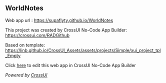 ## WorldNotes
Web app url : https://supaflyty.github.io/WorldNotes

This project was created by CrossUI No-Code App Builder: https://crossui.com/RADGithub

Based on template: https://linb.github.io/CrossUI_Assets/assets/projects/Simple/xui_project_tpl_Empty

Click [here](https://crossui.com/RADGithub/#!from=github&owner=supaflyty&repo=WorldNotes) to edit this web app in CrossUI No-Code App Builder

<i>Powered by [CrossUI](https://crossui.com)</i>
